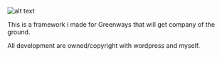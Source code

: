 ![alt text](https://media.discordapp.net/attachments/1188565929198637088/1272259059466244208/green_grass.png?ex=66ba5315&is=66b90195&hm=5d2331c0ec2fdfbae7ca5352e747563b6169a23dc0070ebe5afb69258b4da0ab&=&format=webp&quality=lossless)


This is a framework i made for Greenways that will get company of the ground.

All development are owned/copyright with wordpress and myself. 
